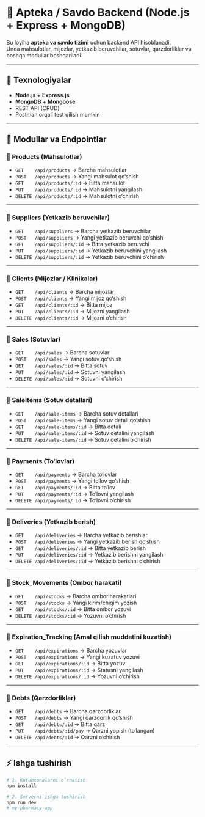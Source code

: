 # 🏥 Apteka / Savdo Backend (Node.js + Express + MongoDB)

Bu loyiha **apteka va savdo tizimi** uchun backend API hisoblanadi.  
Unda mahsulotlar, mijozlar, yetkazib beruvchilar, sotuvlar, qarzdorliklar va boshqa modullar boshqariladi.

---

## 🚀 Texnologiyalar
- **Node.js** + **Express.js**
- **MongoDB** + **Mongoose**
- REST API (CRUD)
- Postman orqali test qilish mumkin

---

## 📂 Modullar va Endpointlar

### 🔹 Products (Mahsulotlar)
- `GET    /api/products` → Barcha mahsulotlar
- `POST   /api/products` → Yangi mahsulot qo‘shish
- `GET    /api/products/:id` → Bitta mahsulot
- `PUT    /api/products/:id` → Mahsulotni yangilash
- `DELETE /api/products/:id` → Mahsulotni o‘chirish  

---

### 🔹 Suppliers (Yetkazib beruvchilar)
- `GET    /api/suppliers` → Barcha yetkazib beruvchilar
- `POST   /api/suppliers` → Yangi yetkazib beruvchi qo‘shish
- `GET    /api/suppliers/:id` → Bitta yetkazib beruvchi
- `PUT    /api/suppliers/:id` → Yetkazib beruvchini yangilash
- `DELETE /api/suppliers/:id` → Yetkazib beruvchini o‘chirish  

---

### 🔹 Clients (Mijozlar / Klinikalar)
- `GET    /api/clients` → Barcha mijozlar
- `POST   /api/clients` → Yangi mijoz qo‘shish
- `GET    /api/clients/:id` → Bitta mijoz
- `PUT    /api/clients/:id` → Mijozni yangilash
- `DELETE /api/clients/:id` → Mijozni o‘chirish  

---

### 🔹 Sales (Sotuvlar)
- `GET    /api/sales` → Barcha sotuvlar
- `POST   /api/sales` → Yangi sotuv qo‘shish
- `GET    /api/sales/:id` → Bitta sotuv
- `PUT    /api/sales/:id` → Sotuvni yangilash
- `DELETE /api/sales/:id` → Sotuvni o‘chirish  

---

### 🔹 SaleItems (Sotuv detallari)
- `GET    /api/sale-items` → Barcha sotuv detallari
- `POST   /api/sale-items` → Yangi sotuv detali qo‘shish
- `GET    /api/sale-items/:id` → Bitta detali
- `PUT    /api/sale-items/:id` → Sotuv detalini yangilash
- `DELETE /api/sale-items/:id` → Sotuv detalini o‘chirish  

---

### 🔹 Payments (To‘lovlar)
- `GET    /api/payments` → Barcha to‘lovlar
- `POST   /api/payments` → Yangi to‘lov qo‘shish
- `GET    /api/payments/:id` → Bitta to‘lov
- `PUT    /api/payments/:id` → To‘lovni yangilash
- `DELETE /api/payments/:id` → To‘lovni o‘chirish  

---

### 🔹 Deliveries (Yetkazib berish)
- `GET    /api/deliveries` → Barcha yetkazib berishlar
- `POST   /api/deliveries` → Yangi yetkazib berish qo‘shish
- `GET    /api/deliveries/:id` → Bitta yetkazib berish
- `PUT    /api/deliveries/:id` → Yetkazib berishni yangilash
- `DELETE /api/deliveries/:id` → Yetkazib berishni o‘chirish  

---

### 🔹 Stock_Movements (Ombor harakati)
- `GET    /api/stocks` → Barcha ombor harakatlari
- `POST   /api/stocks` → Yangi kirim/chiqim yozish
- `GET    /api/stocks/:id` → Bitta ombor yozuvi
- `DELETE /api/stocks/:id` → Yozuvni o‘chirish  

---

### 🔹 Expiration_Tracking (Amal qilish muddatini kuzatish)
- `GET    /api/expirations` → Barcha yozuvlar
- `POST   /api/expirations` → Yangi kuzatuv yozuvi
- `GET    /api/expirations/:id` → Bitta yozuv
- `PUT    /api/expirations/:id` → Statusni yangilash
- `DELETE /api/expirations/:id` → Yozuvni o‘chirish  

---

### 🔹 Debts (Qarzdorliklar)
- `GET    /api/debts` → Barcha qarzdorliklar
- `POST   /api/debts` → Yangi qarzdorlik qo‘shish
- `GET    /api/debts/:id` → Bitta qarz
- `PUT    /api/debts/:id/pay` → Qarzni yopish (to‘langan)
- `DELETE /api/debts/:id` → Qarzni o‘chirish  

---

## ⚡ Ishga tushirish
```bash
# 1. Kutubxonalarni o‘rnatish
npm install

# 2. Serverni ishga tushirish
npm run dev
# my-pharmacy-app
